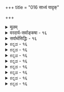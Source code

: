 +++
title = "016 साध्यं यादृक्"

+++
<details><summary>मूलम्</summary>

साध्यं यादृक् सपक्षे नियतमवगतं स्याद्धि पक्षेऽपि तादृक् तस्मात्कर्मादियुक्तः प्रसजति विमते कार्यताद्यैस्तु कर्त्ता ।  
एतत्तत्सिद्ध्यसिद्ध्योर्न घटत इति न क्ष्मादिपक्षे सपक्षव्याप्ताकारप्रसङ्गात्तदनुपगमने न क्वचित्स्यात्प्रसङ्गः ॥ १६ ॥
</details>

<details><summary>वरदार्य-सर्वाङ्कषा - १६</summary>

कमा 

15 

एवं कार्यत्वहेतुकमीश्वरानुमानमपि न प्रतितिष्ठतीति प्रदर्शयति विस्तरेण - साध्यमित्यादिना । **सपक्षे** = दृष्टान्ते **यादृक्** = यादृशरूपविशिष्टम् साध्यम् **नियतम्** = हेतुव्यापकम् **अवगतम्** = पूर्वं गृहीतम्, तादृक् **हि** = तादृशरूपविशिष्टमेव हि साध्यम् पक्षेऽपि **स्यात्** = सिद्ध्येत् । **तस्मात्** = एवं सपक्षे दृष्टतुल्यस्य साद्ध्यस्यैव पक्षेऽपि सिद्धेः **कार्यताद्यैस्तु** = कार्यत्वादिभिस्तु हेतुभिः **विमते** = पक्षे **कर्ता** = सिद्ध्यन् कर्ता **कर्मादियुक्तः** = कर्मतत्कृतशरीरादियुक्त एव **प्रसजति** = निश्चितो भवति । ईश्वरस्तु अकर्मवश्यः कथमनेनानुमानेन सिद्ध्येत् ? ‘क्षित्यङ्कुरादिकं सकर्तृकम्, कार्यत्वात्' इत्यनुमानेन हि जगत्स्रष्टृतया ईश्वरस्साध्यते तार्किकैः । ' यत्र यत्र कार्यत्वम्, तत्र सकर्तृकत्वम्, यथा घटादौ' इति किल व्याप्तिः प्रदर्श्यते । एवं व्याप्तिग्रहणवेलायां यादृशं सकर्तृकत्वं सपक्षे घटादौ दृष्टम्, अनया व्याप्त्या पक्षे क्षित्यङ्करादौ सिद्ध्यन् कर्ता, घटादौ दृष्टकुलादितुल्य एव सिद्धयेत् । ततश्चानेनानुमानेन सिद्ध्यन्नीश्वरः कुलालतुल्य एव कश्चिच्चेतनः कर्मपरवशः सिद्ध्येत्, न तु तद्विलक्षणः ईश्वरः सिद्ध्येत् ॥ 

नि ननु 'ईश्वरः कर्मपरवश एव सिद्ध्येत्' इत्यापादनं न घटते । किं ईश्वरं सिद्धं कृत्वैवमापाद्यते, उतेश्वरमसिद्धं कृत्वा ? न द्वितीयः, ईश्वरस्यैवासिद्धत्वे, तस्य कर्मवश्यत्वापादानम् अजातपुत्रस्य नामकरणवन्न 

389 

एतत् तत्सिद्ध्यसिध्योर्न घटत इति न क्ष्मादिपक्षे सपक्ष- 



व्याप्ताकारप्रसङ्गात् तदनुपगमने न क्वचित् स्यात् प्रसङ्गः ॥16॥ 



घटेत । न प्रथमः, ईश्वरस्य सिद्धत्वादेव । सिद्धस्य निराकरणायोगात् इति शङ्कते - एतदित्यादि । **एतत्** = एवमापादनम् सिद्ध्यसिद्ध्यो : ईश्वरस्य सिद्धौ, असिद्धौ वा, न **घटते** = उक्तक्रमेण न युज्यते । एतन्निराकरोति - इति नेति । कुत इत्यत्र - क्ष्मादीति । **क्ष्मादिपक्षे** = क्षित्यादिरूपे पक्षे **सपक्षव्याप्ताकारप्रसङ्गात्** = सपक्षे **व्याप्तः** = निरूपकतया आश्रयतया च व्याप्तिविशिष्टो य आकारः, तस्य **प्रसङ्गात्** = आपादनात् । निरूपकतया व्याप्तिविशिष्टः साध्यः, आश्रयतया व्याप्तिविशिष्टः हेतुः । हेतुसाध्ययोः यादृशरूपविशिष्टयोर्व्याप्तिः सपक्षे पूर्वं गृहीता, तादृशाकारस्यापादनात् न सिद्ध्यसिद्धिभ्यां व्याघातः । ईश्वरं प्रत्येकीकृत्यापादाने तथा दोषः स्यात्, न तु विशिष्टस्यापादाने । घटादौ हि सपक्षे शरीरिकर्तृकत्वं दृष्टमिति, क्षित्यादावपि तदेवापाद्यते— ‘क्षित्यादिकं यदि सकर्तृकं स्यात्, तदा घटादिवच्छरीरिकर्तृकं स्यात्' इत्यापादने न पूर्वोक्तदोषः॥ 



ननु ' क्षित्यङ्कुरादिकं सकर्तृकम्, कार्यत्वात्' इति प्रयोक्तुः सकर्तृकत्वं न शरीरिकर्तृकत्वं संमतम्, कृतिजन्यत्वमात्रमेव । अतः ' क्षित्यादिकं यदि यत्नजन्यं स्यात्, तदा घटादिवत् स्यात्' इत्येवापादनं कर्तव्यम् । तच्च पूर्वपक्षिण इष्टमेव । तर्फे आपाद्यस्य परानिष्टत्वमावश्यकम् । प्रकृते च तदभावात् इदमापादनमयुक्तमित्यत्राह – तदनुपगमन इत्यादि । **तदनुपगमने** = तस्य उक्तस्यापादनस्य **अनुपगमने** = अनङ्गीकारे **क्वचित्** = कुत्रापि प्रसङ्गः तर्कः न **स्यात्** = न भवेत् । परसंमतसाध्यस्वरूपमादायैव तर्कः प्रसञ्जनीय इति यदि, तदा कुत्रापि तर्कप्रयोगः न केनापि कर्तुं शक्यः । साध्यं हि विवादग्रस्तम् । तत् प्रतिवादिना नाङ्गीकर्तुं शक्यम्। यद्यङ्गीक्रियते, तर्हि विवाद एव न स्यात् । ततश्च तर्कप्रयोगस्य क्वावकाशः ? अतः ' क्षित्यङ्कुरादिकं यदि सकर्तृकं स्यात्, तर्हि शरीरजन्यं स्यात्' इति प्रसञ्जनं युज्यत एव । यत्र सकर्तकत्वं घटादौ दृष्टान्ते, तंत्र शरीरजन्यत्वमेव दृश्यते । अतः तेनैव दृष्टान्तेन क्षित्यङ्कुरादेः शरीरजन्यत्वं सिद्ध्येत् । ततश्च कर्मवश्यत्वमपि ईश्वरस्य सिद्धयेदिति नोक्तानुमानेनेश्वरसिद्धिः ॥ 

यद्यपि 'पर्वतो वह्निमान् धूमात्' इति प्रयोगे, धूमस्य प्रत्यक्षसिद्धत्वान्न तत्र विवादः । वह्निविषय एव संशयः । अत्र 'धूमोऽस्तु वह्निर्मास्तु' इत्यापेक्षस्याप्रयोजकशङ्केति व्यवहारः । तस्योत्तरम् 'यदि वह्नि क्षे स्यात्, तर्हि धूमोऽपि न स्यात्' इति । अयमेव ' तर्कः' इत्युच्यते । अस्य विस्तरोऽनुमानप्रकरणे भविष्यति । प्रकृते ‘क्षित्यङ्कुरादिकं कर्तृजन्यम्, कार्यत्वात्, घटवत्' इति प्रयोगे, 'कार्यत्वमस्तु कर्तृजन्यत्वं मास्तु' इत्यप्रयोजकशङ्कायां, 'यदि कर्तृजन्यत्वं न स्यात्, तर्हि शरीरजन्यत्वमपि न स्यात्' इत्येव तर्कः वक्तव्यः । अत्र तु 'यदि कर्तृजन्यत्वं स्यात्, तर्हि शरीरजन्यत्वं स्यात्' इति तर्कप्रदर्शनं कथं घटत इत्याक्षेपः स्यात्, तथापि, साध्यस्य परेष्टत्वात्, तदङ्गीकारे परानिष्टापादनस्यैव तर्करूपत्वात् 'यदि साध्यं न स्यात् तर्हि हेतुरपि न स्यात्' इति यथाऽनुकुलस्तर्कः तैरुच्यते, तद्वदेव 'यदि साध्यं स्यात्, तर्हि एवं स्यात्' इति प्रतितर्कः प्रयोक्तुं शक्यते, परानिष्टापादनस्यैव तर्करूपत्वात् । ततश्च 'यदि कर्तृजन्यत्वं न 



162. 

390 

[ अनुमानसिद्ध ईश्वरो जीवविलक्षणो न स्यात् । यत् कार्यस्योपयुक्तं तदिह भवतु नः किं परेणेति चेन्न 

ज्ञानादेरुद्भवे तद्विषयनियमनेऽप्यर्थनादिन्द्रियादेः । 

स्यात्, तर्हि कार्यत्वमपि न स्यात्' इतिवत्, 'यदि कर्तृजन्यत्वं स्यात्, तर्हि शरीरजन्यत्वमेव स्यात् ' इत्यापादनमपि तर्को भवति, अस्यापि परानिष्टत्वात् । **सपक्षे** = दृष्टान्ते घटादौ हि कर्तृजन्यत्वात्, शरीरजन्यत्वस्यापि सत्त्वेन, घटादिदृष्टान्तेन कर्तृजन्यत्वसाधने, तेनैव दृष्टान्तेन परानिष्टस्य शरीरजन्यत्वापादनस्य प्रतितर्करूपत्वं भवति । न चैवं सति दृष्टान्ते घटादौ विद्यमानं धर्मं शरीरजन्यत्वमप्यापाद्यते यदि, तर्हि जात्युत्तरं स्यात् - यथा, 'पर्वतो वह्निमान् धूमात्, यथा महानसम्' इति प्रयोगे, ' तर्हि महानसवदेव पर्वतोऽपि घटादिमान् स्यात्' इत्यापादनवदिति चेत्, सत्यम् । अन्ते विचारयाम इदं सर्वम् ॥ १६ ॥
</details>

<details><summary>सर्वार्थसिद्धिः - १६</summary>

साध्यं यादृक् सपक्षे नियतमवगतं' स्याद्धि पक्षेऽपि तादृक्  
तस्मात्कर्मादियुक्तः प्रसजति विमते कार्यताद्यैस्तु कर्त्ता ।  
एतत्तत्सिद्ध्यसिद्ध्योर्न घटत इति न क्ष्मादिपक्षे सपक्ष-  
व्याप्ताकारप्रसङ्गात्तदनुपगमने न क्वचित्स्यात्प्रसङ्गः ॥ १६ ॥  
यानि च बहून्यनुमानानि संजगृहुः - 'कार्यायोजनधृत्यादेः पदात्प्रत्ययतः श्रुतेः । वाक्यात्संख्याविशेषाच्च साध्यो विश्व[सृड]विदव्ययः ॥' इति, तत्रान्वयिषु साधारण्यमाह - साध्यमिति ॥ यादृक् सपक्षे नियतमवगतम् - येनाकारेण व्याप्तं प्रमितमित्यर्थः । स्याद्धि पक्षेऽपि तादृक् - न हि पर्वते वह्निरनुमीयमानः उष्णत्वमपहाय सिध्येदिति भावः । व्यवहितेऽपि पश्चादुष्णत्वदर्शनात्तत्सिद्धिरिति चेन्न, प्रालेयमर्मरितैः पद्मपत्रादिभिः प्रालेयसन्निहितानुद्भूतरूपहुतवहानुमाने तदसिद्धेः । न च तत्रानुष्णो वह्निरनुमीयेत, मर्मरीभावस्यैवासिद्धिप्रसङ्गात् । यद्यनुष्णो वह्निः कश्चित्पचेत्, अन्वयव्यतिरेकवान्नीहार एव पाचकः कि न कल्प्येत? एवं सामान्यतश्शिक्षितया व्याप्त्या प्रस्तुतेऽनिष्टप्रसङ्गमाह - तस्मादिति । कार्यत्वादिभिरुर्वीदूर्वादौ कर्ता यदि सिध्येत् कर्तृव्यापककायकरणकर्मादिमान् स्यात्; तथा च नाभ्युपगम्यत इत्यनिष्टता, विपर्यये विश्रमश्च । नन्वनुमानवत्तर्कोऽपि धर्मिसिद्धिसापेक्षः, अन्यथा प्रसञ्जकं कुत्राहार्यम्? अनिष्टं कुत्र वा प्रसञ्जनीयम्? तदिहेश्वरसिद्धौ विदेहतयैव तत्सिद्धेः; तद्विरुद्धप्रसङ्गानुत्थानम् तदसिद्धौ निराश्रयस्तर्कः कुत्र किं प्रसञ्जयेदित्यभिप्रायेण चोदयति - एतदिति । परोक्तहेत्वाश्रय एव प्रतिकूलतर्काश्रय इत्यभिप्रायेण प्रतिवक्ति -नेति । विवृणोति - क्ष्मादीति । अयं भावः - यदि वयमीश्वरे धर्मिणि प्रसङ्गमवतारयामः, तदा सिद्ध्यसिद्धिविकल्पदौःस्थ्यं स्यात्; यदि च पृथिव्यादावाश्रये कार्यत्वहेतुना कर्तारं देहादिमन्तमुपस्थापयेम, तदा दूर्वादौ व्यभिचारात् न प्रतिसाधनं न प्रतितर्कश्चेति स्यात् ; किंतु संप्रतिपन्ने पृथिव्यादौ धर्मिणि साध्यधर्मस्यभावात्तद्व्यापकप्रसक्तिं ब्रूमः; अतो न कश्चिद्विरोध इति । अथ साक्षात्परसाध्यमाश्रयीकृत्य प्रसङ्गः प्रयोक्तव्य इति मन्येत, तदा प्रसङ्गस्यैवोच्छेद इति प्रसञ्जयति - तदनुपगमन इति । परेष्टसाध्यविशेषस्य स्वीकारे बहिष्कारे च व्याघातस्य दुष्परिहरत्वादिति शेषः ॥ १६ ॥
</details>


<details><summary>ಕನ್ನಡ - १६</summary>

कार्यनुमानवॆन्दु नैयायिकरल्लि प्रसिद्धवाद ईश्वरानुमान वन्नु निराकरिसुत्तारॆ. पृथिव्यादिकं सकर्तकं, कार्यत्वात्, घटवत् ऎन्दु हेळिरुव ईश्वरसाधकानुमानदल्लि सपक्षे यादृक् साध्यं नियतं अवगतं, ताक् हि पक्षेsपि स्यात् हिन्दॆ सपक्षदल्लि ऎन्तह ऎरडु पदार्थगळिगॆ व्याप्ति गृहीतवागित्तो, अन्तह साध्यवे पक्षदल्लि सिद्धिसुत्तदॆ. तस्मात् कार्यताः विमते कर्ता तु कर्मादियुक्तः प्रसजति-आद्दरिन्द कार्यत्व मुन्ताद हेतुगळिन्द विवाद ग्रस्तवाद पृथिव्यादिगळल्लि सिद्धिसुव कर्तनाद ईश्वरनू सह कर्म परवशनादवने सिद्धिसुवनु. 

कादिपक्षे सपक्षव्याप्ताकारप्रसङ्गात्, तद्ध सिम्मॊ एतत् न घटते इति न पृथिव्यादिगळन्ने पक्षवागिट्टुकॊण्डु सपक्षवाद घटादिगळल्लि कण्डु बरुवुदन्ने आपादनॆ माडुवुदरिन्द, ईश्वरनन्नु ऒप्पिदरू, ऒप्पदिद्दरू हीगॆ हेळलु साध्यविल्ल ऎम्बुदु युक्तवल्ल. 

188 

- 162 

[अनुमानदिन्द ईश्वरनन्नु साधिसलु शक्यविल्ल] 

[श्लोक 17 

यत्कार्यक्कोपयुक्तं तदिह भवतु नः किं परेणेति चेन्न ज्ञानादेरुद्दवे तद्विषयनियमने प्यर्थनादियादेः । 

ईश्वरनु जगत्कर्तनादरॆ, अवनु कुम्बारादिगळन्तॆ कर्म परवशने आगुवनु ऎन्दु हेळुवाग ईश्वरनन्नु ऒप्पि अवनिगॆ कर्मपरवशत्ववन्नु आपादिसुविरॆ, ऒप्पदॆये, अदन्नु आपादिसुविरॊ? ईश्वरनन्नु ऒप्पि हागॆ आपादिसिदरॆ, आवाग 'ईश्वरनन्नु ऒप्पलु प्रमाणवेनु?' ऎम्ब प्रश्नॆगॆ उत्तर हेळबेकु. नावु हेळिद अनुमानवे प्रमाणवादरॆ, अदन्नु निराकरिसुवन्तिल्ल. बेरॆ प्रमाणगळन्नु तोरिसलु साध्यविल्ल. 

ईश्वरनन्नु ऒप्पदे आ आपादनॆयन्नु माडलु साध्यवे इल्ल. ईश्वरने इल्लद मेलॆ अवन कर्मवश्यत्व प्रश्नॆ हेगॆ एळलु साध्य? आदुद रिन्द ई तर्क कुतर्कवे सरि, ऎन्दरॆ, इदुसरियल्ल, एतक्कॆन्दरॆ 'पृथिव्यादिगळु घटदन्तॆ सकर्तकवादरॆ, घटदन्तॆये कर्मपरवशजीव कर्तकवे आगुत्तवॆ' ऎम्ब तर्कदल्लि याव दोषवू बरुवुदिल्ल. 

तदनुपगमने कैचित् प्रसङ्गः न स्यात्-इदन्नु ऒप्पदिद्दरॆ ऎल्लू तर्क प्रवृत्तिसलु शक्यवे इल्ल. 

प्रतिपक्षिगॆ अभिमतवाद साध्यवन्नु कॆडिसुवुदे प्रतितर्कद गुरियाद्दरिन्द परानुमानदल्लि साध्यवागि निर्देशिसिद पदार्थवन्ने प्रतितर्कदल्लि पक्षवागि निर्देशमाडबेके हॊरतु, अवर पक्षवन्ने इल्लू पक्षवागि प्रयोगिसुवुदु सरियल्ल ऎन्दरॆ, हागादरॆ प्रतिपक्षि हेळिद साध्यवन्नु वादि ऎन्दू ऒप्पलु साध्यविल्लद्दरिन्द प्रतितर्क वन्नु ऎल्लू हेळलु साध्यविल्लवागुत्तदॆ. आद्दरिन्द आ ईश्वरानुमान प्रतितर्क पराहतवागुत्तदॆ ॥ १६ ।
</details>


<details><summary>ಕನ್ನಡ - १६</summary>

कार्यनुमानवॆन्दु नैयायिकरल्लि प्रसिद्धवाद ईश्वरानुमान वन्नु निराकरिसुत्तारॆ. पृथिव्यादिकं सकर्तकं, कार्यत्वात्, घटवत् ऎन्दु हेळिरुव ईश्वरसाधकानुमानदल्लि सपक्षे यादृक् साध्यं नियतं अवगतं, ताक् हि पक्षेsपि स्यात् हिन्दॆ सपक्षदल्लि ऎन्तह ऎरडु पदार्थगळिगॆ व्याप्ति गृहीतवागित्तो, अन्तह साध्यवे पक्षदल्लि सिद्धिसुत्तदॆ. तस्मात् कार्यताः विमते कर्ता तु कर्मादियुक्तः प्रसजति-आद्दरिन्द कार्यत्व मुन्ताद हेतुगळिन्द विवाद ग्रस्तवाद पृथिव्यादिगळल्लि सिद्धिसुव कर्तनाद ईश्वरनू सह कर्म परवशनादवने सिद्धिसुवनु. 

कादिपक्षे सपक्षव्याप्ताकारप्रसङ्गात्, तद्ध सिम्मॊ एतत् न घटते इति न पृथिव्यादिगळन्ने पक्षवागिट्टुकॊण्डु सपक्षवाद घटादिगळल्लि कण्डु बरुवुदन्ने आपादनॆ माडुवुदरिन्द, ईश्वरनन्नु ऒप्पिदरू, ऒप्पदिद्दरू हीगॆ हेळलु साध्यविल्ल ऎम्बुदु युक्तवल्ल. 

188 

- 162 

[अनुमानदिन्द ईश्वरनन्नु साधिसलु शक्यविल्ल] 

[श्लोक 17 

यत्कार्यक्कोपयुक्तं तदिह भवतु नः किं परेणेति चेन्न ज्ञानादेरुद्दवे तद्विषयनियमने प्यर्थनादियादेः । 

ईश्वरनु जगत्कर्तनादरॆ, अवनु कुम्बारादिगळन्तॆ कर्म परवशने आगुवनु ऎन्दु हेळुवाग ईश्वरनन्नु ऒप्पि अवनिगॆ कर्मपरवशत्ववन्नु आपादिसुविरॆ, ऒप्पदॆये, अदन्नु आपादिसुविरॊ? ईश्वरनन्नु ऒप्पि हागॆ आपादिसिदरॆ, आवाग 'ईश्वरनन्नु ऒप्पलु प्रमाणवेनु?' ऎम्ब प्रश्नॆगॆ उत्तर हेळबेकु. नावु हेळिद अनुमानवे प्रमाणवादरॆ, अदन्नु निराकरिसुवन्तिल्ल. बेरॆ प्रमाणगळन्नु तोरिसलु साध्यविल्ल. 

ईश्वरनन्नु ऒप्पदे आ आपादनॆयन्नु माडलु साध्यवे इल्ल. ईश्वरने इल्लद मेलॆ अवन कर्मवश्यत्व प्रश्नॆ हेगॆ एळलु साध्य? आदुद रिन्द ई तर्क कुतर्कवे सरि, ऎन्दरॆ, इदुसरियल्ल, एतक्कॆन्दरॆ 'पृथिव्यादिगळु घटदन्तॆ सकर्तकवादरॆ, घटदन्तॆये कर्मपरवशजीव कर्तकवे आगुत्तवॆ' ऎम्ब तर्कदल्लि याव दोषवू बरुवुदिल्ल. 

तदनुपगमने कैचित् प्रसङ्गः न स्यात्-इदन्नु ऒप्पदिद्दरॆ ऎल्लू तर्क प्रवृत्तिसलु शक्यवे इल्ल. 

प्रतिपक्षिगॆ अभिमतवाद साध्यवन्नु कॆडिसुवुदे प्रतितर्कद गुरियाद्दरिन्द परानुमानदल्लि साध्यवागि निर्देशिसिद पदार्थवन्ने प्रतितर्कदल्लि पक्षवागि निर्देशमाडबेके हॊरतु, अवर पक्षवन्ने इल्लू पक्षवागि प्रयोगिसुवुदु सरियल्ल ऎन्दरॆ, हागादरॆ प्रतिपक्षि हेळिद साध्यवन्नु वादि ऎन्दू ऒप्पलु साध्यविल्लद्दरिन्द प्रतितर्क वन्नु ऎल्लू हेळलु साध्यविल्लवागुत्तदॆ. आद्दरिन्द आ ईश्वरानुमान प्रतितर्क पराहतवागुत्तदॆ ॥ १६ ।
</details>



<details><summary>ಕನ್ನಡ - १६</summary>

कार्यनुमानवॆन्दु नैयायिकरल्लि प्रसिद्धवाद ईश्वरानुमान वन्नु निराकरिसुत्तारॆ. पृथिव्यादिकं सकर्तकं, कार्यत्वात्, घटवत् ऎन्दु हेळिरुव ईश्वरसाधकानुमानदल्लि सपक्षे यादृक् साध्यं नियतं अवगतं, ताक् हि पक्षेsपि स्यात् हिन्दॆ सपक्षदल्लि ऎन्तह ऎरडु पदार्थगळिगॆ व्याप्ति गृहीतवागित्तो, अन्तह साध्यवे पक्षदल्लि सिद्धिसुत्तदॆ. तस्मात् कार्यताः विमते कर्ता तु कर्मादियुक्तः प्रसजति-आद्दरिन्द कार्यत्व मुन्ताद हेतुगळिन्द विवाद ग्रस्तवाद पृथिव्यादिगळल्लि सिद्धिसुव कर्तनाद ईश्वरनू सह कर्म परवशनादवने सिद्धिसुवनु. 

कादिपक्षे सपक्षव्याप्ताकारप्रसङ्गात्, तद्ध सिम्मॊ एतत् न घटते इति न पृथिव्यादिगळन्ने पक्षवागिट्टुकॊण्डु सपक्षवाद घटादिगळल्लि कण्डु बरुवुदन्ने आपादनॆ माडुवुदरिन्द, ईश्वरनन्नु ऒप्पिदरू, ऒप्पदिद्दरू हीगॆ हेळलु साध्यविल्ल ऎम्बुदु युक्तवल्ल. 

188 

- 162 

[अनुमानदिन्द ईश्वरनन्नु साधिसलु शक्यविल्ल] 

[श्लोक 17 

यत्कार्यक्कोपयुक्तं तदिह भवतु नः किं परेणेति चेन्न ज्ञानादेरुद्दवे तद्विषयनियमने प्यर्थनादियादेः । 

ईश्वरनु जगत्कर्तनादरॆ, अवनु कुम्बारादिगळन्तॆ कर्म परवशने आगुवनु ऎन्दु हेळुवाग ईश्वरनन्नु ऒप्पि अवनिगॆ कर्मपरवशत्ववन्नु आपादिसुविरॆ, ऒप्पदॆये, अदन्नु आपादिसुविरॊ? ईश्वरनन्नु ऒप्पि हागॆ आपादिसिदरॆ, आवाग 'ईश्वरनन्नु ऒप्पलु प्रमाणवेनु?' ऎम्ब प्रश्नॆगॆ उत्तर हेळबेकु. नावु हेळिद अनुमानवे प्रमाणवादरॆ, अदन्नु निराकरिसुवन्तिल्ल. बेरॆ प्रमाणगळन्नु तोरिसलु साध्यविल्ल. 

ईश्वरनन्नु ऒप्पदे आ आपादनॆयन्नु माडलु साध्यवे इल्ल. ईश्वरने इल्लद मेलॆ अवन कर्मवश्यत्व प्रश्नॆ हेगॆ एळलु साध्य? आदुद रिन्द ई तर्क कुतर्कवे सरि, ऎन्दरॆ, इदुसरियल्ल, एतक्कॆन्दरॆ 'पृथिव्यादिगळु घटदन्तॆ सकर्तकवादरॆ, घटदन्तॆये कर्मपरवशजीव कर्तकवे आगुत्तवॆ' ऎम्ब तर्कदल्लि याव दोषवू बरुवुदिल्ल. 

तदनुपगमने कैचित् प्रसङ्गः न स्यात्-इदन्नु ऒप्पदिद्दरॆ ऎल्लू तर्क प्रवृत्तिसलु शक्यवे इल्ल. 

प्रतिपक्षिगॆ अभिमतवाद साध्यवन्नु कॆडिसुवुदे प्रतितर्कद गुरियाद्दरिन्द परानुमानदल्लि साध्यवागि निर्देशिसिद पदार्थवन्ने प्रतितर्कदल्लि पक्षवागि निर्देशमाडबेके हॊरतु, अवर पक्षवन्ने इल्लू पक्षवागि प्रयोगिसुवुदु सरियल्ल ऎन्दरॆ, हागादरॆ प्रतिपक्षि हेळिद साध्यवन्नु वादि ऎन्दू ऒप्पलु साध्यविल्लद्दरिन्द प्रतितर्क वन्नु ऎल्लू हेळलु साध्यविल्लवागुत्तदॆ. आद्दरिन्द आ ईश्वरानुमान प्रतितर्क पराहतवागुत्तदॆ ॥ १६ ।
</details>


<details><summary>ಕನ್ನಡ - १६</summary>

कार्यनुमानवॆन्दु नैयायिकरल्लि प्रसिद्धवाद ईश्वरानुमान वन्नु निराकरिसुत्तारॆ. पृथिव्यादिकं सकर्तकं, कार्यत्वात्, घटवत् ऎन्दु हेळिरुव ईश्वरसाधकानुमानदल्लि सपक्षे यादृक् साध्यं नियतं अवगतं, ताक् हि पक्षेsपि स्यात् हिन्दॆ सपक्षदल्लि ऎन्तह ऎरडु पदार्थगळिगॆ व्याप्ति गृहीतवागित्तो, अन्तह साध्यवे पक्षदल्लि सिद्धिसुत्तदॆ. तस्मात् कार्यताः विमते कर्ता तु कर्मादियुक्तः प्रसजति-आद्दरिन्द कार्यत्व मुन्ताद हेतुगळिन्द विवाद ग्रस्तवाद पृथिव्यादिगळल्लि सिद्धिसुव कर्तनाद ईश्वरनू सह कर्म परवशनादवने सिद्धिसुवनु. 

कादिपक्षे सपक्षव्याप्ताकारप्रसङ्गात्, तद्ध सिम्मॊ एतत् न घटते इति न पृथिव्यादिगळन्ने पक्षवागिट्टुकॊण्डु सपक्षवाद घटादिगळल्लि कण्डु बरुवुदन्ने आपादनॆ माडुवुदरिन्द, ईश्वरनन्नु ऒप्पिदरू, ऒप्पदिद्दरू हीगॆ हेळलु साध्यविल्ल ऎम्बुदु युक्तवल्ल. 

188 

- 162 

[अनुमानदिन्द ईश्वरनन्नु साधिसलु शक्यविल्ल] 

[श्लोक 17 

यत्कार्यक्कोपयुक्तं तदिह भवतु नः किं परेणेति चेन्न ज्ञानादेरुद्दवे तद्विषयनियमने प्यर्थनादियादेः । 

ईश्वरनु जगत्कर्तनादरॆ, अवनु कुम्बारादिगळन्तॆ कर्म परवशने आगुवनु ऎन्दु हेळुवाग ईश्वरनन्नु ऒप्पि अवनिगॆ कर्मपरवशत्ववन्नु आपादिसुविरॆ, ऒप्पदॆये, अदन्नु आपादिसुविरॊ? ईश्वरनन्नु ऒप्पि हागॆ आपादिसिदरॆ, आवाग 'ईश्वरनन्नु ऒप्पलु प्रमाणवेनु?' ऎम्ब प्रश्नॆगॆ उत्तर हेळबेकु. नावु हेळिद अनुमानवे प्रमाणवादरॆ, अदन्नु निराकरिसुवन्तिल्ल. बेरॆ प्रमाणगळन्नु तोरिसलु साध्यविल्ल. 

ईश्वरनन्नु ऒप्पदे आ आपादनॆयन्नु माडलु साध्यवे इल्ल. ईश्वरने इल्लद मेलॆ अवन कर्मवश्यत्व प्रश्नॆ हेगॆ एळलु साध्य? आदुद रिन्द ई तर्क कुतर्कवे सरि, ऎन्दरॆ, इदुसरियल्ल, एतक्कॆन्दरॆ 'पृथिव्यादिगळु घटदन्तॆ सकर्तकवादरॆ, घटदन्तॆये कर्मपरवशजीव कर्तकवे आगुत्तवॆ' ऎम्ब तर्कदल्लि याव दोषवू बरुवुदिल्ल. 

तदनुपगमने कैचित् प्रसङ्गः न स्यात्-इदन्नु ऒप्पदिद्दरॆ ऎल्लू तर्क प्रवृत्तिसलु शक्यवे इल्ल. 

प्रतिपक्षिगॆ अभिमतवाद साध्यवन्नु कॆडिसुवुदे प्रतितर्कद गुरियाद्दरिन्द परानुमानदल्लि साध्यवागि निर्देशिसिद पदार्थवन्ने प्रतितर्कदल्लि पक्षवागि निर्देशमाडबेके हॊरतु, अवर पक्षवन्ने इल्लू पक्षवागि प्रयोगिसुवुदु सरियल्ल ऎन्दरॆ, हागादरॆ प्रतिपक्षि हेळिद साध्यवन्नु वादि ऎन्दू ऒप्पलु साध्यविल्लद्दरिन्द प्रतितर्क वन्नु ऎल्लू हेळलु साध्यविल्लवागुत्तदॆ. आद्दरिन्द आ ईश्वरानुमान प्रतितर्क पराहतवागुत्तदॆ ॥ १६ ।
</details>



<details><summary>ಕನ್ನಡ - १६</summary>

कार्यनुमानवॆन्दु नैयायिकरल्लि प्रसिद्धवाद ईश्वरानुमान वन्नु निराकरिसुत्तारॆ. पृथिव्यादिकं सकर्तकं, कार्यत्वात्, घटवत् ऎन्दु हेळिरुव ईश्वरसाधकानुमानदल्लि सपक्षे यादृक् साध्यं नियतं अवगतं, ताक् हि पक्षेsपि स्यात् हिन्दॆ सपक्षदल्लि ऎन्तह ऎरडु पदार्थगळिगॆ व्याप्ति गृहीतवागित्तो, अन्तह साध्यवे पक्षदल्लि सिद्धिसुत्तदॆ. तस्मात् कार्यताः विमते कर्ता तु कर्मादियुक्तः प्रसजति-आद्दरिन्द कार्यत्व मुन्ताद हेतुगळिन्द विवाद ग्रस्तवाद पृथिव्यादिगळल्लि सिद्धिसुव कर्तनाद ईश्वरनू सह कर्म परवशनादवने सिद्धिसुवनु. 

कादिपक्षे सपक्षव्याप्ताकारप्रसङ्गात्, तद्ध सिम्मॊ एतत् न घटते इति न पृथिव्यादिगळन्ने पक्षवागिट्टुकॊण्डु सपक्षवाद घटादिगळल्लि कण्डु बरुवुदन्ने आपादनॆ माडुवुदरिन्द, ईश्वरनन्नु ऒप्पिदरू, ऒप्पदिद्दरू हीगॆ हेळलु साध्यविल्ल ऎम्बुदु युक्तवल्ल. 

188 

- 162 

[अनुमानदिन्द ईश्वरनन्नु साधिसलु शक्यविल्ल] 

[श्लोक 17 

यत्कार्यक्कोपयुक्तं तदिह भवतु नः किं परेणेति चेन्न ज्ञानादेरुद्दवे तद्विषयनियमने प्यर्थनादियादेः । 

ईश्वरनु जगत्कर्तनादरॆ, अवनु कुम्बारादिगळन्तॆ कर्म परवशने आगुवनु ऎन्दु हेळुवाग ईश्वरनन्नु ऒप्पि अवनिगॆ कर्मपरवशत्ववन्नु आपादिसुविरॆ, ऒप्पदॆये, अदन्नु आपादिसुविरॊ? ईश्वरनन्नु ऒप्पि हागॆ आपादिसिदरॆ, आवाग 'ईश्वरनन्नु ऒप्पलु प्रमाणवेनु?' ऎम्ब प्रश्नॆगॆ उत्तर हेळबेकु. नावु हेळिद अनुमानवे प्रमाणवादरॆ, अदन्नु निराकरिसुवन्तिल्ल. बेरॆ प्रमाणगळन्नु तोरिसलु साध्यविल्ल. 

ईश्वरनन्नु ऒप्पदे आ आपादनॆयन्नु माडलु साध्यवे इल्ल. ईश्वरने इल्लद मेलॆ अवन कर्मवश्यत्व प्रश्नॆ हेगॆ एळलु साध्य? आदुद रिन्द ई तर्क कुतर्कवे सरि, ऎन्दरॆ, इदुसरियल्ल, एतक्कॆन्दरॆ 'पृथिव्यादिगळु घटदन्तॆ सकर्तकवादरॆ, घटदन्तॆये कर्मपरवशजीव कर्तकवे आगुत्तवॆ' ऎम्ब तर्कदल्लि याव दोषवू बरुवुदिल्ल. 

तदनुपगमने कैचित् प्रसङ्गः न स्यात्-इदन्नु ऒप्पदिद्दरॆ ऎल्लू तर्क प्रवृत्तिसलु शक्यवे इल्ल. 

प्रतिपक्षिगॆ अभिमतवाद साध्यवन्नु कॆडिसुवुदे प्रतितर्कद गुरियाद्दरिन्द परानुमानदल्लि साध्यवागि निर्देशिसिद पदार्थवन्ने प्रतितर्कदल्लि पक्षवागि निर्देशमाडबेके हॊरतु, अवर पक्षवन्ने इल्लू पक्षवागि प्रयोगिसुवुदु सरियल्ल ऎन्दरॆ, हागादरॆ प्रतिपक्षि हेळिद साध्यवन्नु वादि ऎन्दू ऒप्पलु साध्यविल्लद्दरिन्द प्रतितर्क वन्नु ऎल्लू हेळलु साध्यविल्लवागुत्तदॆ. आद्दरिन्द आ ईश्वरानुमान प्रतितर्क पराहतवागुत्तदॆ ॥ १६ ।
</details>


<details><summary>ಕನ್ನಡ - १६</summary>

कार्यनुमानवॆन्दु नैयायिकरल्लि प्रसिद्धवाद ईश्वरानुमान वन्नु निराकरिसुत्तारॆ. पृथिव्यादिकं सकर्तकं, कार्यत्वात्, घटवत् ऎन्दु हेळिरुव ईश्वरसाधकानुमानदल्लि सपक्षे यादृक् साध्यं नियतं अवगतं, ताक् हि पक्षेsपि स्यात् हिन्दॆ सपक्षदल्लि ऎन्तह ऎरडु पदार्थगळिगॆ व्याप्ति गृहीतवागित्तो, अन्तह साध्यवे पक्षदल्लि सिद्धिसुत्तदॆ. तस्मात् कार्यताः विमते कर्ता तु कर्मादियुक्तः प्रसजति-आद्दरिन्द कार्यत्व मुन्ताद हेतुगळिन्द विवाद ग्रस्तवाद पृथिव्यादिगळल्लि सिद्धिसुव कर्तनाद ईश्वरनू सह कर्म परवशनादवने सिद्धिसुवनु. 

कादिपक्षे सपक्षव्याप्ताकारप्रसङ्गात्, तद्ध सिम्मॊ एतत् न घटते इति न पृथिव्यादिगळन्ने पक्षवागिट्टुकॊण्डु सपक्षवाद घटादिगळल्लि कण्डु बरुवुदन्ने आपादनॆ माडुवुदरिन्द, ईश्वरनन्नु ऒप्पिदरू, ऒप्पदिद्दरू हीगॆ हेळलु साध्यविल्ल ऎम्बुदु युक्तवल्ल. 

188 

- 162 

[अनुमानदिन्द ईश्वरनन्नु साधिसलु शक्यविल्ल] 

[श्लोक 17 

यत्कार्यक्कोपयुक्तं तदिह भवतु नः किं परेणेति चेन्न ज्ञानादेरुद्दवे तद्विषयनियमने प्यर्थनादियादेः । 

ईश्वरनु जगत्कर्तनादरॆ, अवनु कुम्बारादिगळन्तॆ कर्म परवशने आगुवनु ऎन्दु हेळुवाग ईश्वरनन्नु ऒप्पि अवनिगॆ कर्मपरवशत्ववन्नु आपादिसुविरॆ, ऒप्पदॆये, अदन्नु आपादिसुविरॊ? ईश्वरनन्नु ऒप्पि हागॆ आपादिसिदरॆ, आवाग 'ईश्वरनन्नु ऒप्पलु प्रमाणवेनु?' ऎम्ब प्रश्नॆगॆ उत्तर हेळबेकु. नावु हेळिद अनुमानवे प्रमाणवादरॆ, अदन्नु निराकरिसुवन्तिल्ल. बेरॆ प्रमाणगळन्नु तोरिसलु साध्यविल्ल. 

ईश्वरनन्नु ऒप्पदे आ आपादनॆयन्नु माडलु साध्यवे इल्ल. ईश्वरने इल्लद मेलॆ अवन कर्मवश्यत्व प्रश्नॆ हेगॆ एळलु साध्य? आदुद रिन्द ई तर्क कुतर्कवे सरि, ऎन्दरॆ, इदुसरियल्ल, एतक्कॆन्दरॆ 'पृथिव्यादिगळु घटदन्तॆ सकर्तकवादरॆ, घटदन्तॆये कर्मपरवशजीव कर्तकवे आगुत्तवॆ' ऎम्ब तर्कदल्लि याव दोषवू बरुवुदिल्ल. 

तदनुपगमने कैचित् प्रसङ्गः न स्यात्-इदन्नु ऒप्पदिद्दरॆ ऎल्लू तर्क प्रवृत्तिसलु शक्यवे इल्ल. 

प्रतिपक्षिगॆ अभिमतवाद साध्यवन्नु कॆडिसुवुदे प्रतितर्कद गुरियाद्दरिन्द परानुमानदल्लि साध्यवागि निर्देशिसिद पदार्थवन्ने प्रतितर्कदल्लि पक्षवागि निर्देशमाडबेके हॊरतु, अवर पक्षवन्ने इल्लू पक्षवागि प्रयोगिसुवुदु सरियल्ल ऎन्दरॆ, हागादरॆ प्रतिपक्षि हेळिद साध्यवन्नु वादि ऎन्दू ऒप्पलु साध्यविल्लद्दरिन्द प्रतितर्क वन्नु ऎल्लू हेळलु साध्यविल्लवागुत्तदॆ. आद्दरिन्द आ ईश्वरानुमान प्रतितर्क पराहतवागुत्तदॆ ॥ १६ ।
</details>



<details><summary>ಕನ್ನಡ - १६</summary>

कार्यनुमानवॆन्दु नैयायिकरल्लि प्रसिद्धवाद ईश्वरानुमान वन्नु निराकरिसुत्तारॆ. पृथिव्यादिकं सकर्तकं, कार्यत्वात्, घटवत् ऎन्दु हेळिरुव ईश्वरसाधकानुमानदल्लि सपक्षे यादृक् साध्यं नियतं अवगतं, ताक् हि पक्षेsपि स्यात् हिन्दॆ सपक्षदल्लि ऎन्तह ऎरडु पदार्थगळिगॆ व्याप्ति गृहीतवागित्तो, अन्तह साध्यवे पक्षदल्लि सिद्धिसुत्तदॆ. तस्मात् कार्यताः विमते कर्ता तु कर्मादियुक्तः प्रसजति-आद्दरिन्द कार्यत्व मुन्ताद हेतुगळिन्द विवाद ग्रस्तवाद पृथिव्यादिगळल्लि सिद्धिसुव कर्तनाद ईश्वरनू सह कर्म परवशनादवने सिद्धिसुवनु. 

कादिपक्षे सपक्षव्याप्ताकारप्रसङ्गात्, तद्ध सिम्मॊ एतत् न घटते इति न पृथिव्यादिगळन्ने पक्षवागिट्टुकॊण्डु सपक्षवाद घटादिगळल्लि कण्डु बरुवुदन्ने आपादनॆ माडुवुदरिन्द, ईश्वरनन्नु ऒप्पिदरू, ऒप्पदिद्दरू हीगॆ हेळलु साध्यविल्ल ऎम्बुदु युक्तवल्ल. 

188 

- 162 

[अनुमानदिन्द ईश्वरनन्नु साधिसलु शक्यविल्ल] 

[श्लोक 17 

यत्कार्यक्कोपयुक्तं तदिह भवतु नः किं परेणेति चेन्न ज्ञानादेरुद्दवे तद्विषयनियमने प्यर्थनादियादेः । 

ईश्वरनु जगत्कर्तनादरॆ, अवनु कुम्बारादिगळन्तॆ कर्म परवशने आगुवनु ऎन्दु हेळुवाग ईश्वरनन्नु ऒप्पि अवनिगॆ कर्मपरवशत्ववन्नु आपादिसुविरॆ, ऒप्पदॆये, अदन्नु आपादिसुविरॊ? ईश्वरनन्नु ऒप्पि हागॆ आपादिसिदरॆ, आवाग 'ईश्वरनन्नु ऒप्पलु प्रमाणवेनु?' ऎम्ब प्रश्नॆगॆ उत्तर हेळबेकु. नावु हेळिद अनुमानवे प्रमाणवादरॆ, अदन्नु निराकरिसुवन्तिल्ल. बेरॆ प्रमाणगळन्नु तोरिसलु साध्यविल्ल. 

ईश्वरनन्नु ऒप्पदे आ आपादनॆयन्नु माडलु साध्यवे इल्ल. ईश्वरने इल्लद मेलॆ अवन कर्मवश्यत्व प्रश्नॆ हेगॆ एळलु साध्य? आदुद रिन्द ई तर्क कुतर्कवे सरि, ऎन्दरॆ, इदुसरियल्ल, एतक्कॆन्दरॆ 'पृथिव्यादिगळु घटदन्तॆ सकर्तकवादरॆ, घटदन्तॆये कर्मपरवशजीव कर्तकवे आगुत्तवॆ' ऎम्ब तर्कदल्लि याव दोषवू बरुवुदिल्ल. 

तदनुपगमने कैचित् प्रसङ्गः न स्यात्-इदन्नु ऒप्पदिद्दरॆ ऎल्लू तर्क प्रवृत्तिसलु शक्यवे इल्ल. 

प्रतिपक्षिगॆ अभिमतवाद साध्यवन्नु कॆडिसुवुदे प्रतितर्कद गुरियाद्दरिन्द परानुमानदल्लि साध्यवागि निर्देशिसिद पदार्थवन्ने प्रतितर्कदल्लि पक्षवागि निर्देशमाडबेके हॊरतु, अवर पक्षवन्ने इल्लू पक्षवागि प्रयोगिसुवुदु सरियल्ल ऎन्दरॆ, हागादरॆ प्रतिपक्षि हेळिद साध्यवन्नु वादि ऎन्दू ऒप्पलु साध्यविल्लद्दरिन्द प्रतितर्क वन्नु ऎल्लू हेळलु साध्यविल्लवागुत्तदॆ. आद्दरिन्द आ ईश्वरानुमान प्रतितर्क पराहतवागुत्तदॆ ॥ १६ ।
</details>


<details><summary>ಕನ್ನಡ - १६</summary>

कार्यनुमानवॆन्दु नैयायिकरल्लि प्रसिद्धवाद ईश्वरानुमान वन्नु निराकरिसुत्तारॆ. पृथिव्यादिकं सकर्तकं, कार्यत्वात्, घटवत् ऎन्दु हेळिरुव ईश्वरसाधकानुमानदल्लि सपक्षे यादृक् साध्यं नियतं अवगतं, ताक् हि पक्षेsपि स्यात् हिन्दॆ सपक्षदल्लि ऎन्तह ऎरडु पदार्थगळिगॆ व्याप्ति गृहीतवागित्तो, अन्तह साध्यवे पक्षदल्लि सिद्धिसुत्तदॆ. तस्मात् कार्यताः विमते कर्ता तु कर्मादियुक्तः प्रसजति-आद्दरिन्द कार्यत्व मुन्ताद हेतुगळिन्द विवाद ग्रस्तवाद पृथिव्यादिगळल्लि सिद्धिसुव कर्तनाद ईश्वरनू सह कर्म परवशनादवने सिद्धिसुवनु. 

कादिपक्षे सपक्षव्याप्ताकारप्रसङ्गात्, तद्ध सिम्मॊ एतत् न घटते इति न पृथिव्यादिगळन्ने पक्षवागिट्टुकॊण्डु सपक्षवाद घटादिगळल्लि कण्डु बरुवुदन्ने आपादनॆ माडुवुदरिन्द, ईश्वरनन्नु ऒप्पिदरू, ऒप्पदिद्दरू हीगॆ हेळलु साध्यविल्ल ऎम्बुदु युक्तवल्ल. 

188 

- 162 

[अनुमानदिन्द ईश्वरनन्नु साधिसलु शक्यविल्ल] 

[श्लोक 17 

यत्कार्यक्कोपयुक्तं तदिह भवतु नः किं परेणेति चेन्न ज्ञानादेरुद्दवे तद्विषयनियमने प्यर्थनादियादेः । 

ईश्वरनु जगत्कर्तनादरॆ, अवनु कुम्बारादिगळन्तॆ कर्म परवशने आगुवनु ऎन्दु हेळुवाग ईश्वरनन्नु ऒप्पि अवनिगॆ कर्मपरवशत्ववन्नु आपादिसुविरॆ, ऒप्पदॆये, अदन्नु आपादिसुविरॊ? ईश्वरनन्नु ऒप्पि हागॆ आपादिसिदरॆ, आवाग 'ईश्वरनन्नु ऒप्पलु प्रमाणवेनु?' ऎम्ब प्रश्नॆगॆ उत्तर हेळबेकु. नावु हेळिद अनुमानवे प्रमाणवादरॆ, अदन्नु निराकरिसुवन्तिल्ल. बेरॆ प्रमाणगळन्नु तोरिसलु साध्यविल्ल. 

ईश्वरनन्नु ऒप्पदे आ आपादनॆयन्नु माडलु साध्यवे इल्ल. ईश्वरने इल्लद मेलॆ अवन कर्मवश्यत्व प्रश्नॆ हेगॆ एळलु साध्य? आदुद रिन्द ई तर्क कुतर्कवे सरि, ऎन्दरॆ, इदुसरियल्ल, एतक्कॆन्दरॆ 'पृथिव्यादिगळु घटदन्तॆ सकर्तकवादरॆ, घटदन्तॆये कर्मपरवशजीव कर्तकवे आगुत्तवॆ' ऎम्ब तर्कदल्लि याव दोषवू बरुवुदिल्ल. 

तदनुपगमने कैचित् प्रसङ्गः न स्यात्-इदन्नु ऒप्पदिद्दरॆ ऎल्लू तर्क प्रवृत्तिसलु शक्यवे इल्ल. 

प्रतिपक्षिगॆ अभिमतवाद साध्यवन्नु कॆडिसुवुदे प्रतितर्कद गुरियाद्दरिन्द परानुमानदल्लि साध्यवागि निर्देशिसिद पदार्थवन्ने प्रतितर्कदल्लि पक्षवागि निर्देशमाडबेके हॊरतु, अवर पक्षवन्ने इल्लू पक्षवागि प्रयोगिसुवुदु सरियल्ल ऎन्दरॆ, हागादरॆ प्रतिपक्षि हेळिद साध्यवन्नु वादि ऎन्दू ऒप्पलु साध्यविल्लद्दरिन्द प्रतितर्क वन्नु ऎल्लू हेळलु साध्यविल्लवागुत्तदॆ. आद्दरिन्द आ ईश्वरानुमान प्रतितर्क पराहतवागुत्तदॆ ॥ १६ ।
</details>



